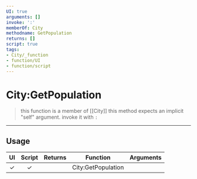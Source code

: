 ```yaml
---
UI: true
arguments: []
invoke: ':'
memberOf: City
methodname: GetPopulation
returns: []
script: true
tags:
- City/_function
- function/UI
- function/script
---
```

# City:GetPopulation
> this function is a member of [[City]]
> this method expects an implicit "self" argument. invoke it with `:`
-----
## Usage
|  UI | Script | Returns | Function | Arguments |
|:---:|:------:|-------:|:--------:|:---------|
|✓|✓||City:GetPopulation||

